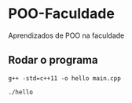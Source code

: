 # POO-Faculdade
 Aprendizados de POO na faculdade

## Rodar o programa
```
g++ -std=c++11 -o hello main.cpp
```

```
./hello
```